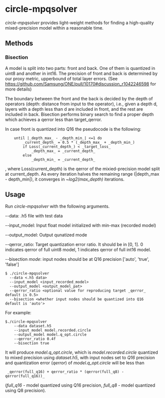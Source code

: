 # circle-mpqsolver
_circle-mpqsolver_ provides light-weight methods for finding a high-quality mixed-precision model 
within a reasonable time.

## Methods

### Bisection
A model is split into two parts: front and back. One of them is quantized in uint8 and another in 
int16. The precision of front and back is determined by our proxy metric, upperbound of total layer 
errors. (See https://github.com/Samsung/ONE/pull/10170#discussion_r1042246598 for more details)

The boundary between the front and the back is decided by the depth of operators (depth: distance 
from input to the operator), i.e., given a depth d, layers with a depth less than d are included 
in front, and the rest are included in back. Bisection performs binary search to find a proper 
depth which achieves a qerror less than target_qerror.

In case front is quantized into Q16 the pseudocode is the following: 
```
    until |_depth_max_ - _depth_min_| <=1 do
        _current_depth_ = 0.5 * (_depth_max_ + _depth_min_)
        if Loss(_current_depth_) < _target_loss_
            _depth_max_ = _current_depth_
        else
            _depth_min_ = _current_depth_
```
, where Loss(current_depth) is the qerror of the mixied-precision model split at current_depth. 
As every iteration halves the remaining range (|depth_max - depth_min|), it converges in 
_~log2(max_depth)_ iterations.

## Usage 
Run _circle-mpqsolver_ with the following arguments.  

--data: .h5 file with test data

--input_model: Input float model initialized with min-max (recorded model)

--output_model: Output qunatized mode

--qerror_ratio: Target quantization error ratio. It should be in [0, 1]. 0 indicates qerror of full uint8 model, 1 indicates qerror of full int16 model.

--bisection _mode_: input nodes should be at Q16 precision ['auto', 'true', 'false']

```
$ ./circle-mpqsolver
  --data <.h5 data>
  --input_model <input_recorded_model>
  --output_model <output_model_pat>
  --qerror_ratio <optional value for reproducing target _qerror_ default is 0.5>
  --bisection <whether input nodes should be quantized into Q16 default is 'auto'>
```

For example:
```
$./circle-mpqsolver
    --data dataset.h5
    --input_model model.recorded.circle
    --output_model model.q_opt.circle
    --qerror_ratio 0.4f
    --bisection true
```

It will produce _model.q_opt.circle_, which is _model.recorded.circle_ quantized to mixed precision 
using _dataset.h5_, with input nodes set to _Q16_ precision and quantization error (_qerror_) of 
_model.q_opt.circle_ will be less than
```
 _qerror(full_q16) + qerror_ratio * (qerror(full_q8) - qerror(full_q16))_
 ```
 (_full_q16_ - model quantized using Q16 precision, _full_q8_ - model quantized using Q8 precision).
